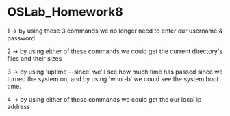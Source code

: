 # OSLab_Homework8
1 -> by using these 3 commands we no longer need to enter our username & password

2 -> by using either of these commands we could get the current directory's files and their sizes 

3 -> by using 'uptime --since' we'll see how much time has passed since we turned the system on, and by using 'who -b' we could see the system boot time.

4 -> by using either of these commands we could get the our local ip address
